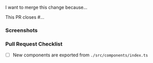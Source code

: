 I want to merge this change because...

This PR closes #...

### Screenshots

<!-- If your changes affect the UI, providing "before" and "after" screenshots will
greatly reduce the amount of work needed to review your work. -->

### Pull Request Checklist

- [ ] New components are exported from `./src/components/index.ts`
